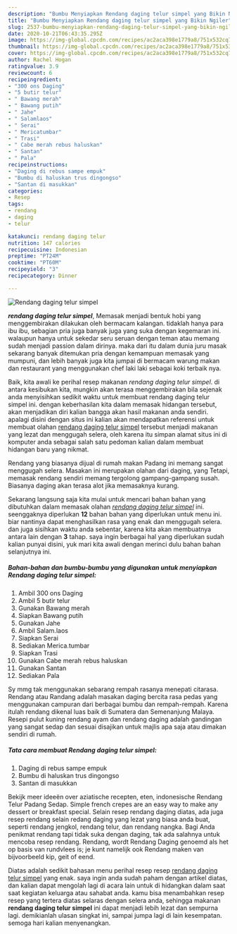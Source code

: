 ```yaml
---
description: "Bumbu Menyiapkan Rendang daging telur simpel yang Bikin Ngiler"
title: "Bumbu Menyiapkan Rendang daging telur simpel yang Bikin Ngiler"
slug: 2537-bumbu-menyiapkan-rendang-daging-telur-simpel-yang-bikin-ngiler
date: 2020-10-21T06:43:35.295Z
image: https://img-global.cpcdn.com/recipes/ac2aca398e1779a8/751x532cq70/rendang-daging-telur-simpel-foto-resep-utama.jpg
thumbnail: https://img-global.cpcdn.com/recipes/ac2aca398e1779a8/751x532cq70/rendang-daging-telur-simpel-foto-resep-utama.jpg
cover: https://img-global.cpcdn.com/recipes/ac2aca398e1779a8/751x532cq70/rendang-daging-telur-simpel-foto-resep-utama.jpg
author: Rachel Hogan
ratingvalue: 3.9
reviewcount: 6
recipeingredient:
- "300 ons Daging"
- "5 butir telur"
- " Bawang merah"
- " Bawang putih"
- " Jahe"
- " Salamlaos"
- " Serai"
- " Mericatumbar"
- " Trasi"
- " Cabe merah rebus haluskan"
- " Santan"
- " Pala"
recipeinstructions:
- "Daging di rebus sampe empuk"
- "Bumbu di haluskan trus dingongso"
- "Santan di masukkan"
categories:
- Resep
tags:
- rendang
- daging
- telur

katakunci: rendang daging telur 
nutrition: 147 calories
recipecuisine: Indonesian
preptime: "PT24M"
cooktime: "PT60M"
recipeyield: "3"
recipecategory: Dinner

---
```



![Rendang daging telur simpel](https://img-global.cpcdn.com/recipes/ac2aca398e1779a8/751x532cq70/rendang-daging-telur-simpel-foto-resep-utama.jpg)

<b><i>rendang daging telur simpel</i></b>, Memasak menjadi bentuk hobi yang menggembirakan dilakukan oleh bermacam kalangan. tidaklah hanya para ibu ibu, sebagian pria juga banyak juga yang suka dengan kegemaran ini. walaupun hanya untuk sekedar seru seruan dengan teman atau memang sudah menjadi passion dalam dirinya. maka dari itu dalam dunia juru masak sekarang banyak ditemukan pria dengan kemampuan memasak yang mumpuni, dan lebih banyak juga kita jumpai di bermacam warung makan dan restaurant yang menggunakan chef laki laki sebagai koki terbaik nya.

Baik, kita awali ke perihal resep makanan <i>rendang daging telur simpel</i>. di antara kesibukan kita, mungkin akan terasa menggembirakan bila sejenak anda menyisihkan sedikit waktu untuk membuat rendang daging telur simpel ini. dengan keberhasilan kita dalam memasak hidangan tersebut, akan menjadikan diri kalian bangga akan hasil makanan anda sendiri. apalagi disini dengan situs ini kalian akan mendapatkan referensi untuk membuat olahan <u>rendang daging telur simpel</u> tersebut menjadi makanan yang lezat dan menggugah selera, oleh karena itu simpan alamat situs ini di komputer anda sebagai salah satu pedoman kalian dalam membuat hidangan baru yang nikmat.

Rendang yang biasanya dijual di rumah makan Padang ini memang sangat menggugah selera. Masakan ini merupakan olahan dari daging, yang Tetapi, memasak rendang sendiri memang tergolong gampang-gampang susah. Biasanya daging akan terasa alot jika memasaknya kurang.


Sekarang langsung saja kita mulai untuk mencari bahan bahan yang dibutuhkan dalam memasak olahan <u><i>rendang daging telur simpel</i></u> ini. seenggaknya diperlukan <b>12</b> bahan bahan yang diperlukan untuk menu ini. biar nantinya dapat menghasilkan rasa yang enak dan menggugah selera. dan juga sisihkan waktu anda sebentar, karena kita akan membuatnya antara lain dengan <b>3</b> tahap. saya ingin berbagai hal yang diperlukan sudah kalian punyai disini, yuk mari kita awali dengan merinci dulu bahan bahan selanjutnya ini.

<!--inarticleads1-->

##### Bahan-bahan dan bumbu-bumbu yang digunakan untuk menyiapkan Rendang daging telur simpel:

1. Ambil 300 ons Daging
1. Ambil 5 butir telur
1. Gunakan  Bawang merah
1. Siapkan  Bawang putih
1. Gunakan  Jahe
1. Ambil  Salam.laos
1. Siapkan  Serai
1. Sediakan  Merica.tumbar
1. Siapkan  Trasi
1. Gunakan  Cabe merah rebus haluskan
1. Gunakan  Santan
1. Sediakan  Pala


Sy mmg tak menggunakan sebarang rempah rasanya menepati citarasa. Rendang atau Randang adalah masakan daging bercita rasa pedas yang menggunakan campuran dari berbagai bumbu dan rempah-rempah. Karena itulah rendang dikenal luas baik di Sumatera dan Semenanjung Malaya. Resepi pulut kuning rendang ayam dan rendang daging adalah gandingan yang sangat sedap dan sesuai disajikan untuk majlis apa saja atau dimakan sendiri di rumah. 

<!--inarticleads2-->

##### Tata cara membuat Rendang daging telur simpel:

1. Daging di rebus sampe empuk
1. Bumbu di haluskan trus dingongso
1. Santan di masukkan


Bekijk meer ideeën over aziatische recepten, eten, indonesische Rendang Telur Padang Sedap. Simple french crepes are an easy way to make any dessert or breakfast special. Selain resep rendang daging diatas, ada juga resep rendang selain redang daging yang lezat yang biasa anda buat, seperti rendang jengkol, rendang telur, dan rendang nangka. Bagi Anda penikmat rendang tapi tidak suka dengan daging, tak ada salahnya untuk mencoba resep rendang. Rendang, wordt Rendang Daging genoemd als het op basis van rundvlees is; je kunt namelijk ook Rendang maken van bijvoorbeeld kip, geit of eend. 

Diatas adalah sedikit bahasan menu perihal resep resep <u>rendang daging telur simpel</u> yang enak. saya ingin anda sudah paham dengan artikel diatas, dan kalian dapat mengolah lagi di acara lain untuk di hidangkan dalam saat saat kegiatan keluarga atau sahabat anda. kamu bisa menambahkan resep resep yang tertera diatas selaras dengan selera anda, sehingga makanan <b>rendang daging telur simpel</b> ini dapat menjadi lebih lezat dan sempurna lagi. demikianlah ulasan singkat ini, sampai jumpa lagi di lain kesempatan. semoga hari kalian menyenangkan.
